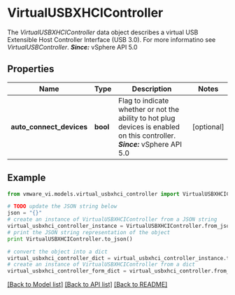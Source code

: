 # VirtualUSBXHCIController

The *VirtualUSBXHCIController* data object describes a virtual USB Extensible Host Controller Interface (USB 3.0).  For more informatino see *VirtualUSBController*.  ***Since:*** vSphere API 5.0 

## Properties
Name | Type | Description | Notes
------------ | ------------- | ------------- | -------------
**auto_connect_devices** | **bool** | Flag to indicate whether or not the ability to hot plug devices is enabled on this controller.  ***Since:*** vSphere API 5.0  | [optional] 

## Example

```python
from vmware_vi.models.virtual_usbxhci_controller import VirtualUSBXHCIController

# TODO update the JSON string below
json = "{}"
# create an instance of VirtualUSBXHCIController from a JSON string
virtual_usbxhci_controller_instance = VirtualUSBXHCIController.from_json(json)
# print the JSON string representation of the object
print VirtualUSBXHCIController.to_json()

# convert the object into a dict
virtual_usbxhci_controller_dict = virtual_usbxhci_controller_instance.to_dict()
# create an instance of VirtualUSBXHCIController from a dict
virtual_usbxhci_controller_form_dict = virtual_usbxhci_controller.from_dict(virtual_usbxhci_controller_dict)
```
[[Back to Model list]](../README.md#documentation-for-models) [[Back to API list]](../README.md#documentation-for-api-endpoints) [[Back to README]](../README.md)


